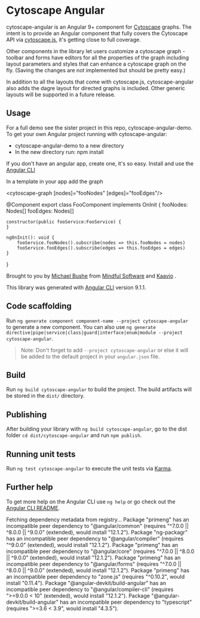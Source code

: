 # Cytoscape Angular

 cytoscape-angular is an Angular 9+ component for [Cytoscape](https://cytoscape.org/) graphs.
 The intent is to provide an Angular component that fully covers the Cytoscape API via 
 [cytoscape.js](https://js.cytoscape.org), it's getting close to full coverage.
   
 Other components in the library let users customize a cytoscape graph - toolbar and forms 
 have editors for all the properties of the graph including layout parameters and styles that can enhance 
 a cytoscape graph on the fly.  (Saving the changes are not implemented but should be pretty easy.)
 
 In addition to all the layouts that come with cytoscape.js, cytoscape-angular also adds 
 the dagre layout for directed graphs is included.  Other generic layouts will be supported 
 in a future release.
 
 ## Usage 
 For a full demo see the sister project in this repo, cytoscape-angular-demo.
 To get your own Angular project running with cytoscape-angular:
 - cytoscape-angular-demo to a new directory
 - In the new directory run:
   npm install 
 
 If you don't have an angular app, create one, it's so easy.  Install and use the
 [Angular CLI](https://github.com/angular/angular-cli)
  
 In a template in your app add the graph 
 
 <cytoscape-graph [nodes]="fooNodes" [edges]="fooEdges"/> 
 
 @Component
 export class FooComponent implements OnInit {
    fooNodes: Nodes[]
    fooEdges: Nodes[]
    
    constructor(public fooService:FooService) {
    }
    
    ngOnInit(): void {
        fooService.fooNodes().subscribe(nodes => this.fooNodes = nodes)
        fooService.fooEdges().subscribe(edges => this.fooEdges = edges)
    }
 }
 
Brought to you by [Michael Bushe](michael@mindfulsoftware.com) from [Mindful Software](https://www.mindfulsoftware.com) and [Kaavio](https://www.kaavio.com) .

This library was generated with [Angular CLI](https://github.com/angular/angular-cli) version 9.1.1.

## Code scaffolding

Run `ng generate component component-name --project cytoscape-angular` to generate a new component. You can also use `ng generate directive|pipe|service|class|guard|interface|enum|module --project cytoscape-angular`.
> Note: Don't forget to add `--project cytoscape-angular` or else it will be added to the default project in your `angular.json` file. 

## Build

Run `ng build cytoscape-angular` to build the project. The build artifacts will be stored in the `dist/` directory.

## Publishing

After building your library with `ng build cytoscape-angular`, go to the dist folder `cd dist/cytoscape-angular` and run `npm publish`.

## Running unit tests

Run `ng test cytoscape-angular` to execute the unit tests via [Karma](https://karma-runner.github.io).

## Further help

To get more help on the Angular CLI use `ng help` or go check out the [Angular CLI README](https://github.com/angular/angular-cli/blob/master/README.md).


Fetching dependency metadata from registry...
Package "primeng" has an incompatible peer dependency to "@angular/common" (requires "^7.0.0 || ^8.0.0 || ^9.0.0" (extended), would install "12.1.2").
Package "ng-packagr" has an incompatible peer dependency to "@angular/compiler" (requires "^9.0.0" (extended), would install "12.1.2").
Package "primeng" has an incompatible peer dependency to "@angular/core" (requires "^7.0.0 || ^8.0.0 || ^9.0.0" (extended), would install "12.1.2").
Package "primeng" has an incompatible peer dependency to "@angular/forms" (requires "^7.0.0 || ^8.0.0 || ^9.0.0" (extended), would install "12.1.2").
Package "primeng" has an incompatible peer dependency to "zone.js" (requires "^0.10.2", would install "0.11.4").
Package "@angular-devkit/build-angular" has an incompatible peer dependency to "@angular/compiler-cli" (requires ">=9.0.0 < 10" (extended), would install "12.1.2").
Package "@angular-devkit/build-angular" has an incompatible peer dependency to "typescript" (requires ">=3.6 < 3.9", would install "4.3.5").
